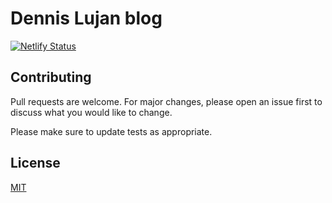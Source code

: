 # Dennis Lujan blog

[![Netlify Status](https://api.netlify.com/api/v1/badges/1081c89d-cb45-4d07-8a2b-a312dbd4dc9d/deploy-status)](https://app.netlify.com/sites/dmlh/deploys)


## Contributing

Pull requests are welcome. For major changes, please open an issue first
to discuss what you would like to change.

Please make sure to update tests as appropriate.

## License

[MIT](/LICENSE)
